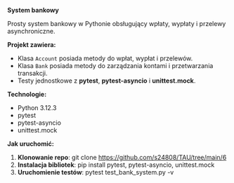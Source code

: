 **System bankowy**

Prosty system bankowy w Pythonie obsługujący wpłaty, wypłaty i przelewy asynchroniczne.

**Projekt zawiera:**
- Klasa `Account` posiada metody do wpłat, wypłat i przelewów.
- Klasa `Bank` posiada metody do zarządzania kontami i przetwarzania transakcji.
- Testy jednostkowe z **pytest**, **pytest-asyncio** i **unittest.mock**.

**Technologie:**
- Python 3.12.3
- pytest
- pytest-asyncio
- unittest.mock

**Jak uruchomić:**
1. **Klonowanie repo**: git clone https://github.com/s24808/TAU/tree/main/6
2. **Instalacja bibliotek**: pip install pytest, pytest-asyncio, unittest.mock
3. **Uruchomienie testów**: pytest test_bank_system.py -v
